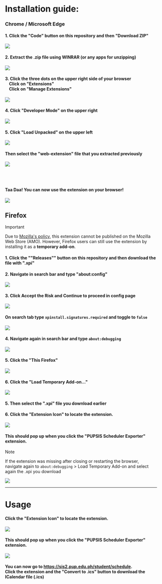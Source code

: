# Installation guide:
### Chrome / Microsoft Edge
#### 1. Click the **"Code"** button on this repository and then **"Download ZIP"**
<img src="chrome/step_1.png">

#### 2. Extract the .zip file using WINRAR (or any apps for unzipping)
<img src="chrome/step_2.png">

#### 3. Click the **three dots** on the upper right side of your browser <br> &nbsp;&nbsp;&nbsp; Click on **"Extensions"** <br> &nbsp;&nbsp;&nbsp; Click on **"Manage Extensions"**
<img src="chrome/step_3.png">

#### 4. Click **"Developer Mode"** on the upper right
<img src="chrome/step_4.png">

#### 5. Click **"Load Unpacked"** on the upper left
<img src="chrome/step_5.png">

#### Then select the **"web-extension"** file that you extracted previously

<img src="chrome/step_5.5.png">

<br> <br>

#### Taa Daa! You can now use the extension on your browser!
<img src="chrome/step_6.png">



## Firefox
> [!IMPORTANT]  
Due to [Mozilla's policy](https://extensionworkshop.com/documentation/publish/add-on-policies/), this extension cannot be published on the Mozilla Web Store (AMO). However, Firefox users can still use the extension by installing it as a **temporary add-on**.


#### 1. Click the "**"Releases"**" button on this repository and then download the file with "**.xpi**"

#### 2. Navigate in search bar and type "**about:config**"
<img src="./firefox/config.png">

#### 3.  Click **Accept the Risk and Continue** to proceed in config page
<img src="./firefox/acceptRisk.png" >

#### On search tab type `xpinstall.signatures.required` and toggle to `false`
<img src="./firefox/toggleXpi.png">

#### 4. Navigate again in search bar and type `about:debugging` 
<img src="./firefox/aboutDebugging.png">

#### 5. Click the "**This Firefox**"
<img src="./firefox/thisFirefox.png">

#### 6. Click the "**Load Temporary Add-on...**"
<img src="./firefox/loadAddon.png">

#### 5. Then select the **".xpi"** file you download earlier


#### 6. Click the **"Extension Icon"** to locate the extension.
<img src="./firefox/extensionIcon.png"> 

#### This should pop up when you click the **"PUPSIS Scheduler Exporter"** extension.
>[!NOTE]
If the extension was missing after closing or restarting the browser, navigate again to `about:debugging` > Load Temporary Add-on and select again the .xpi you download

<img src="./firefox/extension.png">


***
# Usage
#### Click the **"Extension Icon"** to locate the extension. 
<img src="chrome/usage1.png">

#### This should pop up when you click the **"PUPSIS Scheduler Exporter"** extension.
<img src="chrome/usage.png">

#### You can now go to https://sis2.pup.edu.ph/student/schedule. <br>Click the extension and the **"Convert to .ics"** button to download the ICalendar file (.ics)
